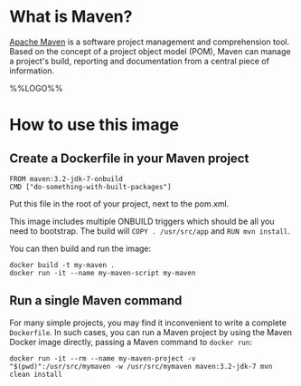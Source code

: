 # What is Maven?

[Apache Maven](http://maven.apache.org) is a software project management and
comprehension tool.
Based on the concept of a project object model (POM),
Maven can manage a project's build,
reporting and documentation from a central piece of information.

%%LOGO%%

# How to use this image

## Create a Dockerfile in your Maven project

    FROM maven:3.2-jdk-7-onbuild
    CMD ["do-something-with-built-packages"]

Put this file in the root of your project, next to the pom.xml.

This image includes multiple ONBUILD triggers which should be all you need to
bootstrap.
The build will `COPY . /usr/src/app` and `RUN mvn install`.

You can then build and run the image:

    docker build -t my-maven .
    docker run -it --name my-maven-script my-maven


## Run a single Maven command

For many simple projects, you may find it inconvenient to write a complete
`Dockerfile`.
In such cases, you can run a Maven project by using the Maven Docker image
directly, passing a Maven command to `docker run`:

    docker run -it --rm --name my-maven-project -v "$(pwd)":/usr/src/mymaven -w /usr/src/mymaven maven:3.2-jdk-7 mvn clean install

